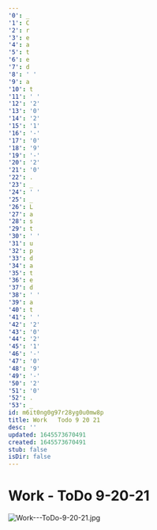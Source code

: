 ```yaml
---
'0': _
'1': C
'2': r
'3': e
'4': a
'5': t
'6': e
'7': d
'8': ' '
'9': a
'10': t
'11': ' '
'12': '2'
'13': '0'
'14': '2'
'15': '1'
'16': '-'
'17': '0'
'18': '9'
'19': '-'
'20': '2'
'21': '0'
'22': .
'23': _
'24': ' '
'25': _
'26': L
'27': a
'28': s
'29': t
'30': ' '
'31': u
'32': p
'33': d
'34': a
'35': t
'36': e
'37': d
'38': ' '
'39': a
'40': t
'41': ' '
'42': '2'
'43': '0'
'44': '2'
'45': '1'
'46': '-'
'47': '0'
'48': '9'
'49': '-'
'50': '2'
'51': '0'
'52': .
'53': _
id: m6it0ng0g97r28yg0u0mw8p
title: Work   Todo 9 20 21
desc: ''
updated: 1645573670491
created: 1645573670491
stub: false
isDir: false
---
```


# Work - ToDo 9-20-21


![Work---ToDo-9-20-21.jpg](/assets/work---todo-9-20-21-jm0f895l95b0.jpg)

